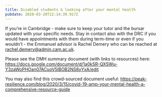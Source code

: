 ```yaml
---
title: Disabled students & looking after your mental health
pubdate: 2020-03-20T22:14:39.917Z
---
```

If you’re in Cambridge - make sure to keep your tutor and the bursar updated with your specific needs. Stay in contact also with the DRC if you would have appointments with them during term-time or even if you wouldn’t - the Emmanuel advisor is Rachel Demery who can be reached at rachel.demery@admin.cam.ac.uk. 

Please see the DMH summary document (with links to resources) here: https://docs.google.com/document/d/1a0kSR-QXSWu-Y3zaWoPHOan07ACuoV5IBOB2NS8yYxA/edit

You may also find this crowd-sourced document useful: https://peak-resilience.com/blog/2020/3/15/covid-19-amp-your-mental-health-a-comprehensive-resource-guide
